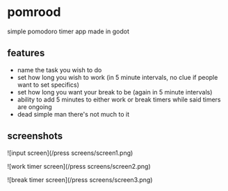 # pomrood

simple pomodoro timer app made in godot

## **features**

- name the task you wish to do
- set how long you wish to work (in 5 minute intervals, no clue if people want to set specifics)
- set how long you want your break to be (again in 5 minute intervals)
- ability to add 5 minutes to either work or break timers while said timers are ongoing
- dead simple man there's not much to it

## screenshots

![input screen](/press screens/screen1.png)

![work timer screen](/press screens/screen2.png)

![break timer screen](/press screens/screen3.png)
